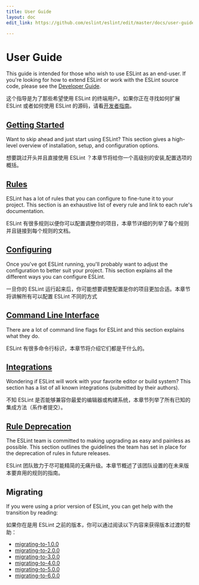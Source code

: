 ```yaml
---
title: User Guide
layout: doc
edit_link: https://github.com/eslint/eslint/edit/master/docs/user-guide/README.md

---
```

<!-- Note: No pull requests accepted for this file. See README.md in the root directory for details. -->

# User Guide

This guide is intended for those who wish to use ESLint as an end-user. If you're looking for how to extend ESLint or work with the ESLint source code, please see the [Developer Guide](../developer-guide).

这个指导是为了那些希望使用 ESLint 的终端用户。如果你正在寻找如何扩展 ESLint 或者如何使用 ESLint 的源码，请看[开发者指南](../developer-guide)。

## [Getting Started](getting-started)

Want to skip ahead and just start using ESLint? This section gives a high-level overview of installation, setup, and configuration options.

想要跳过开头并且直接使用 ESLint ？本章节将给你一个高级别的安装,配置选项的概括。

## [Rules](../rules)

ESLint has a lot of rules that you can configure to fine-tune it to your project. This section is an exhaustive list of every rule and link to each rule's documentation.

ESLint 有很多规则以便你可以配置调整你的项目，本章节详细的列举了每个规则并且链接到每个规则的文档。

## [Configuring](configuring)

Once you've got ESLint running, you'll probably want to adjust the configuration to better suit your project. This section explains all the different ways you can configure ESLint.

一旦你的 ESLint 运行起来后，你可能想要调整配置是你的项目更加合适。本章节将讲解所有可以配置 ESLint 不同的方式

## [Command Line Interface](command-line-interface)

There are a lot of command line flags for ESLint and this section explains what they do.

ESLint 有很多命令行标识，本章节将介绍它们都是干什么的。

## [Integrations](integrations)

Wondering if ESLint will work with your favorite editor or build system? This section has a list of all known integrations (submitted by their authors).

不知 ESLint 是否能够兼容你最爱的编辑器或构建系统，本章节列举了所有已知的集成方法（系作者提交）。

## [Rule Deprecation](rule-deprecation)

The ESLint team is committed to making upgrading as easy and painless as possible. This section outlines the guidelines the team has set in place for the deprecation of rules in future releases.

ESLint 团队致力于尽可能精简的无痛升级。本章节概述了该团队设置的在未来版本要弃用的规则的指南。

## Migrating

If you were using a prior version of ESLint, you can get help with the transition by reading:

如果你在是用 ESLint 之前的版本，你可以通过阅读以下内容来获得版本过渡的帮助：

- [migrating-to-1.0.0](migrating-to-1.0.0)
- [migrating-to-2.0.0](migrating-to-2.0.0)
- [migrating-to-3.0.0](migrating-to-3.0.0)
- [migrating-to-4.0.0](migrating-to-4.0.0)
- [migrating-to-5.0.0](migrating-to-5.0.0)
- [migrating-to-6.0.0](migrating-to-6.0.0)
